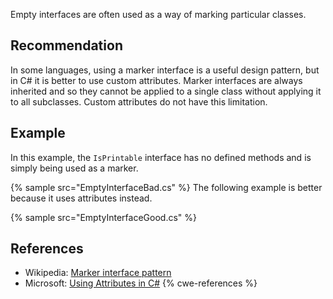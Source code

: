 Empty interfaces are often used as a way of marking particular classes.


## Recommendation
In some languages, using a marker interface is a useful design pattern, but in C\# it is better to use custom attributes. Marker interfaces are always inherited and so they cannot be applied to a single class without applying it to all subclasses. Custom attributes do not have this limitation.


## Example
In this example, the `IsPrintable` interface has no defined methods and is simply being used as a marker.

{% sample src="EmptyInterfaceBad.cs" %}
The following example is better because it uses attributes instead.

{% sample src="EmptyInterfaceGood.cs" %}

## References
* Wikipedia: [Marker interface pattern](http://en.wikipedia.org/wiki/Marker_interface_pattern)
* Microsoft: [Using Attributes in C\#](https://docs.microsoft.com/en-us/dotnet/csharp/tutorials/attributes)
{% cwe-references %}
